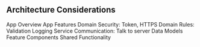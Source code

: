 ## Architecture Considerations

App Overview
App Features
Domain Security: Token, HTTPS
Domain Rules: Validation
Logging
Service Communication: Talk to server
Data Models
Feature Components
Shared Functionality

